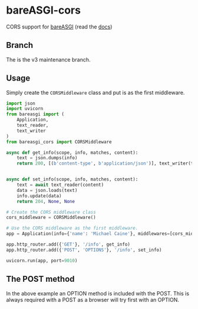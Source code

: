 # bareASGI-cors

CORS support for [bareASGI](http://github.com/rob-blackbourn/bareasgi) (read the
[docs](https://rob-blackbourn.github.io/bareASGI-cors/))

## Branch

The is the v3 maintenance branch.

## Usage

Simply create the `CORSMiddleware` class and put is as the first middleware.

```python
import json
import uvicorn
from bareasgi import (
    Application,
    text_reader,
    text_writer
)
from bareasgi_cors import CORSMiddleware

async def get_info(scope, info, matches, content):
    text = json.dumps(info)
    return 200, [(b'content-type', b'application/json')], text_writer(text)


async def set_info(scope, info, matches, content):
    text = await text_reader(content)
    data = json.loads(text)
    info.update(data)
    return 204, None, None

# Create the CORS middleware class
cors_middleware = CORSMiddleware()

# Use the CORS middleware as the first middleware.
app = Application(info={'name': 'Michael Caine'}, middlewares=[cors_middleware])

app.http_router.add({'GET'}, '/info', get_info)
app.http_router.add({'POST', 'OPTIONS'}, '/info', set_info)

uvicorn.run(app, port=9010)
```

## The POST method

In the above example an OPTION method is included with the POST. This
is always required with a POST as a browser will try first with an OPTION.
